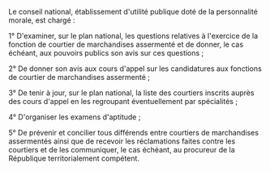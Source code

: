 Le conseil national, établissement d'utilité publique doté de la personnalité morale, est chargé :

1° D'examiner, sur le plan national, les questions relatives à l'exercice de la fonction de courtier de marchandises assermenté et de donner, le cas échéant, aux pouvoirs publics son avis sur ces questions ;

2° De donner son avis aux cours d'appel sur les candidatures aux fonctions de courtier de marchandises assermenté ;

3° De tenir à jour, sur le plan national, la liste des courtiers inscrits auprès des cours d'appel en les regroupant éventuellement par spécialités ;

4° D'organiser les examens d'aptitude ;

5° De prévenir et concilier tous différends entre courtiers de marchandises assermentés ainsi que de recevoir les réclamations faites contre les courtiers et de les communiquer, le cas échéant, au procureur de la République territorialement compétent.
